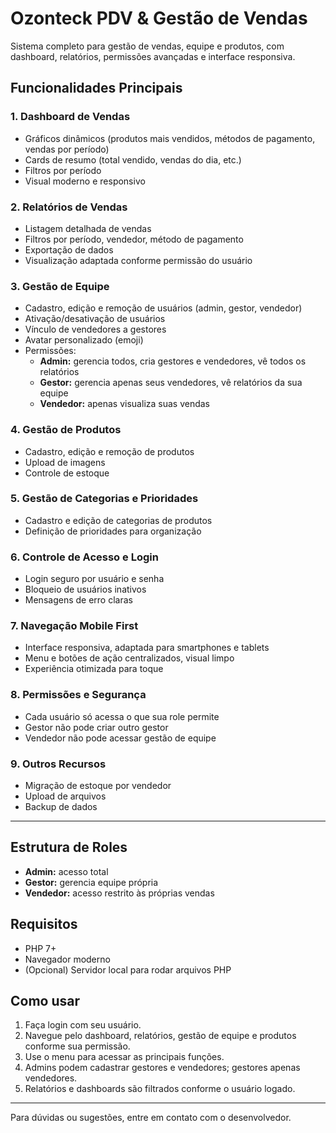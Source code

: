 # Ozonteck PDV & Gestão de Vendas

Sistema completo para gestão de vendas, equipe e produtos, com dashboard, relatórios, permissões avançadas e interface responsiva.

## Funcionalidades Principais

### 1. **Dashboard de Vendas**
- Gráficos dinâmicos (produtos mais vendidos, métodos de pagamento, vendas por período)
- Cards de resumo (total vendido, vendas do dia, etc.)
- Filtros por período
- Visual moderno e responsivo

### 2. **Relatórios de Vendas**
- Listagem detalhada de vendas
- Filtros por período, vendedor, método de pagamento
- Exportação de dados
- Visualização adaptada conforme permissão do usuário

### 3. **Gestão de Equipe**
- Cadastro, edição e remoção de usuários (admin, gestor, vendedor)
- Ativação/desativação de usuários
- Vínculo de vendedores a gestores
- Avatar personalizado (emoji)
- Permissões:
  - **Admin:** gerencia todos, cria gestores e vendedores, vê todos os relatórios
  - **Gestor:** gerencia apenas seus vendedores, vê relatórios da sua equipe
  - **Vendedor:** apenas visualiza suas vendas

### 4. **Gestão de Produtos**
- Cadastro, edição e remoção de produtos
- Upload de imagens
- Controle de estoque

### 5. **Gestão de Categorias e Prioridades**
- Cadastro e edição de categorias de produtos
- Definição de prioridades para organização

### 6. **Controle de Acesso e Login**
- Login seguro por usuário e senha
- Bloqueio de usuários inativos
- Mensagens de erro claras

### 7. **Navegação Mobile First**
- Interface responsiva, adaptada para smartphones e tablets
- Menu e botões de ação centralizados, visual limpo
- Experiência otimizada para toque

### 8. **Permissões e Segurança**
- Cada usuário só acessa o que sua role permite
- Gestor não pode criar outro gestor
- Vendedor não pode acessar gestão de equipe

### 9. **Outros Recursos**
- Migração de estoque por vendedor
- Upload de arquivos
- Backup de dados

---

## Estrutura de Roles
- **Admin:** acesso total
- **Gestor:** gerencia equipe própria
- **Vendedor:** acesso restrito às próprias vendas

## Requisitos
- PHP 7+
- Navegador moderno
- (Opcional) Servidor local para rodar arquivos PHP

## Como usar
1. Faça login com seu usuário.
2. Navegue pelo dashboard, relatórios, gestão de equipe e produtos conforme sua permissão.
3. Use o menu para acessar as principais funções.
4. Admins podem cadastrar gestores e vendedores; gestores apenas vendedores.
5. Relatórios e dashboards são filtrados conforme o usuário logado.

---

Para dúvidas ou sugestões, entre em contato com o desenvolvedor. 